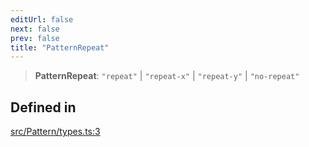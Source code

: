 ```yaml
---
editUrl: false
next: false
prev: false
title: "PatternRepeat"
---
```


> **PatternRepeat**: `"repeat"` \| `"repeat-x"` \| `"repeat-y"` \| `"no-repeat"`

## Defined in

[src/Pattern/types.ts:3](https://github.com/fabricjs/fabric.js/blob/v6.0.0-rc4/src/Pattern/types.ts#L3)
